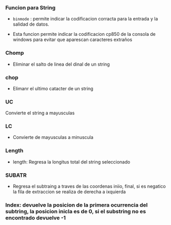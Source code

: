 ### Funcion para String

- `binmode` : permite indicar la codificacion corracta para la entrada y la salidad de datos.

- Esta funcion permite indicar la codificacion cp850 de la consola de windows para evitar que aparescan caracteres extraños

### Chomp 

- Eliminar el salto de linea del dinal de un string

### chop

- Elimanr el ultimo catacter de un string

### UC
Convierte el string a mayusculas

### LC

- Convierte de mayusculas a minuscula
 
### Length

- length: Regresa la longitus total del string seleccionado

### SUBATR

- Regresa el subtraing a traves de las coordenas iniio, final, si es negatico la fila de extraccion se realiza de derecha a ixquierda

### Index: devuelve la posicion de la primera ocurrencia del subtring, la posicion inicla es de 0, si el substring no es encontrado devuelve -1

